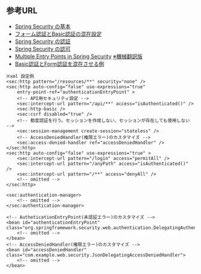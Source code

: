 ## 参考URL
- [Spring Security の基本](https://qiita.com/opengl-8080/items/c105152c9ca48509bd0c)
- [フォーム認証とBasic認証の混在設定](https://qiita.com/shibafu/items/26c9a3a48fe32ba0b647)
- [Spring Security の認証](https://terasolunaorg.github.io/guideline/5.1.0.RELEASE/ja/Security/Authentication.html)
- [Spring Security の認可](https://terasolunaorg.github.io/guideline/5.1.0.RELEASE/ja/Security/Authorization.html)
- [Multiple Entry Points in Spring Security](https://www.baeldung.com/spring-security-multiple-entry-points)
  [※機械翻訳版](https://www.codeflow.site/ja/article/spring-security-multiple-entry-points)
- [Basic認証とForm認証を混在させる例](http://www.ne.jp/asahi/hishidama/home/tech/java/spring/boot/rest/basic-auth.html)

```
※xml 設定例
<sec:http pattern="/resources/**" security="none" />
<sec:http auto-config="false" use-expressions="true"
	entry-point-ref="authenticationEntryPoint" >
	<!-- API用セキュリティ設定 -->
	<sec:intercept-url pattern="/api/**" access="isAuthenticated()" />
	<sec:http-basic />
	<sec:csrf disabled="true" />
	<!-- 都度認証を行う。セッションを作成しない、セッションが存在しても使用しない -->
	<sec:session-management create-session="stateless" />
	<!-- AccessDeniedHandler(権限エラー)のカスタマイズ -->
	<sec:access-denied-handler ref="accessDeniedHandler" />
</sec:http>
<sec:http auto-config="false" use-expressions="true" >
	<sec:intercept-url pattern="/login" access="permitAll" />
	<sec:intercept-url pattern="/anyPath" access="isAuthenticated()" />
	<sec:intercept-url pattern="/**" access="denyAll" />
	<!-- omitted -->
</sec:http>

<sec:authentication-manager>
	<!-- omitted -->
</sec:authentication-manager>

<!-- AutheticationEntryPoint(未認証エラー)のカスタマイズ -->
<bean id="authenticationEntryPoint" class="org.springframework.security.web.authentication.DelegatingAuthenticationEntryPoint">
	<!-- omitted -->
</bean>
<!-- AccessDeniedHandler(権限エラー)のカスタマイズ -->
<bean id="accessDeniedHandler" class="com.example.web.security.JsonDelegatingAccessDeniedHandler">
	<!-- omitted -->
</bean>
```
